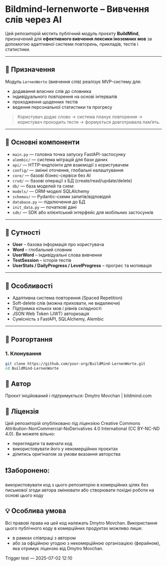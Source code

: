 # Bildmind-lernenworte – Вивчення слів через AI

Цей репозиторій містить публічний модуль проєкту **BuildMind**,
призначений для **ефективного вивчення лексики іноземних мов**
за допомогою адаптивної системи повторень, прикладів, тестів і статистики.

---

## 🎯 Призначення

Модуль `LernenWorte` (вивчення слів) реалізує MVP-систему для:

- додавання власних слів до словника
- індивідуального повторення на основі інтервалів
- проходження щоденних тестів
- ведення персональної статистики та прогресу

> Користувач додає слово → система планує повторення → користувач проходить тести → формується довготривала памʼять.

---

## 🧩 Основні компоненти

- `main.py` — головна точка запуску FastAPI-застосунку
- `alembic/` — система міграцій для бази даних
- `api/` — HTTP-ендпоінти для взаємодії з користувачем
- `config/` — змінні оточення, глобальні налаштування
- `core/` — базові бізнес-сервіси без AI
- `crud/` — базові операції з БД (create/read/update/delete)
- `db/` — база моделей та схем:
- `models/` — ORM-моделі SQLAlchemy
- `schemas/` — Pydantic-схеми запитів/відповідей
- `database.py` — підключення до БД
- `init_data.py` — початкові дані
- `sdk/` — SDK або клієнтський інтерфейс для мобільних застосунків

---

## 💾 Сутності

- **User** – базова інформація про користувача
- **Word** – глобальний словник
- **UserWord** – індивідуальні слова вивчення
- **TestSession** – історія тестів
- **UserStats / DailyProgress / LevelProgress** – прогрес та мотивація

---

## 🔐 Особливості

- Адаптивна система повторення (Spaced Repetition)
- Soft-delete слів (можна приховати, не видаляючи)
- Підтримка кількох мов і рівнів складності
- JSON Web Token (JWT) авторизація
- Сумісність з FastAPI, SQLAlchemy, Alembic

---

## 🚀 Розгортання

### 1. Клонування

```bash
git clone https://github.com/your-org/BuildMind-LernenWorte.git
cd BuildMind-LernenWorte
```
## 👤 Автор

Проєкт ініційований і підтримується:
Dmytro Movchan | bildmind.com

## 📜 Ліцензія
Цей репозиторій опубліковано під ліцензією Creative Commons Attribution-NonCommercial-NoDerivatives 4.0 International (CC BY-NC-ND 4.0).
Ви можете вільно:
- переглядати та вивчати код
- використовувати його у некомерційних проєктах
- ділитись оригіналом за умови вказання авторства


## ❗️Заборонено:

використовувати код з цього репозиторію в комерційних цілях без письмової згоди автора
змінювати або створювати похідні роботи на основі цього коду

## 💡 Особлива умова
Всі правові права на цей код належать Dmytro Movchan.
Використання цього публічного коду в комерційних продуктах можливо лише:

- в рамках співпраці з автором
- або за офіційною угодою з некомерційною організацією (ферайном), яка отримує ліцензію від Dmytro Movchan.

Trigger test — 2025-07-02 12:10
